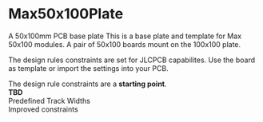 # Max50x100Plate
A 50x100mm PCB base plate
This is a base plate and template for Max 50x100 modules.  A pair of 50x100 boards mount on the 100x100 plate.   

The design rules constraints are set for JLCPCB capabilites. Use the board as template or import the settings into your PCB. <br>

The design rule constraints are a **starting point**. <br>
**TBD**<br>
Predefined Track Widths<br>
Improved constraints
